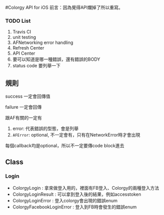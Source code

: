 #Colorgy API for iOS
前言：因為覺得API爛掉了所以重寫。

### TODO List
1. Travis CI
2. unit testing
3. AFNetworking error handling
4. Refresh Center
5. API Center
6. 要可以知道是哪一種錯誤，還有錯誤的BODY
7. status code 要列舉一下

## 規則
success 一定會回傳值

failure 一定會回傳

跟AF有關的一定有

1. error: 代表錯誤的型態，會是列舉
2. `AFError`: optional, 不一定會有，只有在NetworkError時才會出現

每個callback均是optional，所以不一定要傳code block進去



## Class 
### Login
- ColorgyLogin : 拿來做登入用的，裡面有FB登入、Colorgy的兩種登入方法
- ColorgyLoginResult : 可以拿到登入後的結果，例如accesstoken
- ColorgyLoginError : 登入colorgy會出現的錯誤enum
- ColorgyFacebookLoginError : 登入到FB時會發生的錯誤enum


